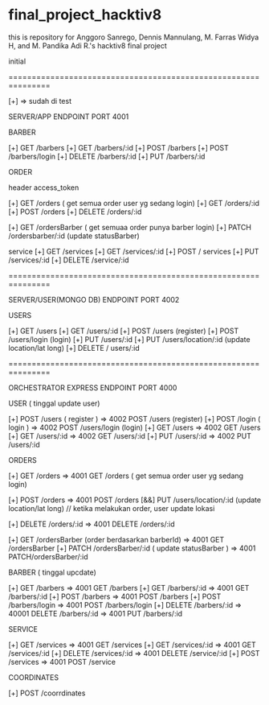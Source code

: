 # final_project_hacktiv8
this is repository for Anggoro Sanrego, Dennis Mannulang, M. Farras Widya H, and M. Pandika Adi R.'s hacktiv8 final project

initial

===============================================================


[+] => sudah di test

SERVER/APP ENDPOINT
PORT 4001

BARBER

[+] GET /barbers
[+] GET /barbers/:id
[+] POST /barbers
[+] POST /barbers/login
[+] DELETE /barbers/:id
[+] PUT /barbers/:id

ORDER

header access_token

[+] GET /orders ( get semua order user yg sedang login)
[+] GET /orders/:id 
[+] POST /orders
[+] DELETE /orders/:id

[+] GET /ordersBarber ( get semuaa order punya barber login)
[+] PATCH /ordersbarber/:id (update statusBarber)


service 
[+] GET /services
[+] GET /services/:id
[+] POST / services
[+] PUT /services/:id
[+] DELETE /service/:id


===============================================================

SERVER/USER(MONGO DB) ENDPOINT 
PORT 4002

USERS
 
[+] GET /users
[+] GET /users/:id
[+] POST /users (register)
[+] POST /users/login (login)
[+] PUT /users/:id
[+] PUT /users/location/:id (update location/lat long)
[+] DELETE / users/:id 



===============================================================

ORCHESTRATOR EXPRESS ENDPOINT
PORT 4000

USER ( tinggal update user)

[+] POST /users ( register ) => 4002 POST /users (register)
[+] POST /login ( login )    => 4002 POST /users/login (login)
[+] GET /users               => 4002 GET /users
[+] GET /users/:id           => 4002 GET /users/:id
[+] PUT /users/:id           => 4002 PUT /users/:id



ORDERS 

[+] GET /orders              => 4001 GET /orders ( get semua order user yg sedang login)

[+] POST /orders             => 4001 POST /orders [&&] PUT /users/location/:id (update location/lat long) // ketika melakukan order, user update lokasi 

[+] DELETE /orders/:id       => 4001 DELETE /orders/:id

[+] GET /ordersBarber (order berdasarkan barberId)      => 4001 GET /ordersBarber
[+]  PATCH /ordersBarber/:id ( update statusBarber ) => 4001 PATCH/ordersBarber/:id


BARBER ( tinggal upcdate) 

[+] GET /barbers             => 4001 GET /barbers
[+] GET /barbers/:id         => 4001 GET /barbers/:id
[+] POST /barbers            => 4001 POST /barbers
[+] POST /barbers/login      => 4001 POST /barbers/login
[+] DELETE /barbers/:id      => 40001 DELETE /barbers/:id
                        => 4001 PUT /barbers/:id

SERVICE 

[+] GET /services             => 4001 GET /services
[+] GET /services/:id         => 4001 GET /services/:id
[+] DELETE /services/:id      => 4001 DELETE /service/:id
[+] POST /services            => 4001 POST /service


COORDINATES

[+] POST /coorrdinates  
